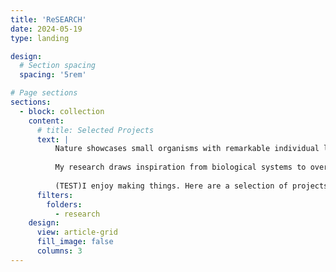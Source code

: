 ```yaml
---
title: 'ReSEARCH'
date: 2024-05-19
type: landing

design:
  # Section spacing
  spacing: '5rem'

# Page sections
sections:
  - block: collection
    content:
      # title: Selected Projects
      text: |
          Nature showcases small organisms with remarkable individual locomotion and collective behaviors – from hummingbirds demonstrating great agility and precise hovering, to schools of fish navigating thousands of miles in adaptive group patterns. Imagine replicating such feats with swarms of small robots. 
      
          My research draws inspiration from biological systems to overcome the challenges in miniaturize robotic swarms. I aim to develop cost-effective, small-scale robots for practical applications, such as exploring cluttered environments, monitoring ecosystems, and gathering high-resolution ocean observations.
          
          (TEST)I enjoy making things. Here are a selection of projects that I have worked on over the years.
      filters:
        folders:
          - research
    design:
      view: article-grid
      fill_image: false
      columns: 3
---
```




<!-- ---
title: 'research'
# date: 2024-05-19
type: landing

design:
  # Section spacing
  spacing: '5rem'

# Page sections
sections:
  - block: collection
    content:
      # title: Research 
      
      text: |
          Nature showcases small organisms with remarkable individual locomotion and collective behaviors – from hummingbirds demonstrating great agility and precise hovering, to schools of fish navigating thousands of miles in adaptive group patterns. Imagine replicating such feats with swarms of small robots. 
      
          My research draws inspiration from biological systems to overcome the challenges in miniaturize robotic swarms. I aim to develop cost-effective, small-scale robots for practical applications, such as exploring cluttered environments, monitoring ecosystems, and gathering high-resolution ocean observations.
      
      # image: /animal-swarm.jpg

      filters:
        folders:
          - research
    design:
      view: article-grid
      fill_image: false
      columns: 3
--- -->
